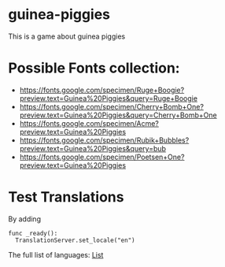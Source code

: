 # guinea-piggies
This is a game about guinea piggies

# Possible Fonts collection:
- https://fonts.google.com/specimen/Ruge+Boogie?preview.text=Guinea%20Piggies&query=Ruge+Boogie
- https://fonts.google.com/specimen/Cherry+Bomb+One?preview.text=Guinea%20Piggies&query=Cherry+Bomb+One
- https://fonts.google.com/specimen/Acme?preview.text=Guinea%20Piggies
- https://fonts.google.com/specimen/Rubik+Bubbles?preview.text=Guinea%20Piggies&query=bub
- https://fonts.google.com/specimen/Poetsen+One?preview.text=Guinea%20Piggies

# Test Translations
By adding 

```gdscript
func _ready():
  TranslationServer.set_locale("en")
```

The full list of languages: [List](https://docs.godotengine.org/de/4.x/tutorials/i18n/locales.html#doc-locales)
